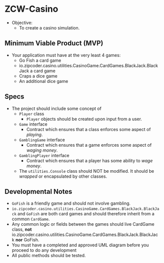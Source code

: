 # ZCW-Casino
* Objective:
  * To create a casino simulation.

## Minimum Viable Product (MVP)
* Your application must have at the very least 4 games:
  * Go Fish a card game
  * io.zipcoder.casino.utilities.CasinoGame.CardGames.BlackJack.BlackJack a card game
  * Craps a dice game
  * An additional dice game

## Specs
* The project should include some concept of
  * `Player` class
    * `Player` objects should be created upon input from a user.
  * `Game` interface
    * Contract which ensures that a class enforces some aspect of _playing_.
  * `GamblingGame` interface
    * Contract which ensures that a game enforces some aspect of _waging money_.
  * `GamblingPlayer` interface
    * Contract which ensures that a player has some ability to _wage money_.
  * The `utilities.Console` class should NOT be modified. It should be _wrapped_ or encapsulated by other classes.
  
 

## Developmental Notes
* `GoFish` is a friendly game and should not involve gambling.
* `io.zipcoder.casino.utilities.CasinoGame.CardGames.BlackJack.BlackJack` and `GoFish` are both card games and should therefore inherit from a common `CardGame`.
* Any common logic or fields between the games should live CardGame class, **not** io.zipcoder.casino.utilities.CasinoGame.CardGames.BlackJack.BlackJack **nor** GoFish.
* You must have a completed and approved UML diagram before you proceed to do any development
* All public methods should be tested.
